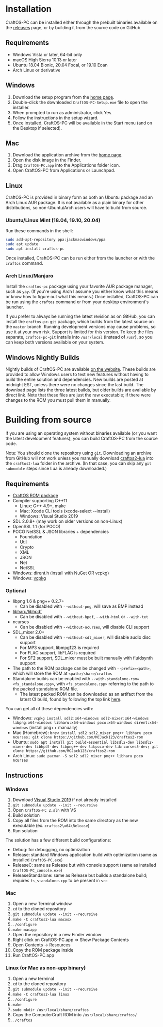 # Installation
CraftOS-PC can be installed either through the prebuilt binaries available on the [releases](https://github.com/MCJack123/craftos2/releases) page, or by building it from the source code on GitHub.

## Requirements
* Windows Vista or later, 64-bit only
* macOS High Sierra 10.13 or later
* Ubuntu 18.04 Bionic, 20.04 Focal, or 19.10 Eoan
* Arch Linux or derivative

## Windows
1. Download the setup program from the [home page](../).
2. Double-click the downloaded `CraftOS-PC-Setup.exe` file to open the installer.
3. When prompted to run as administrator, click Yes.
4. Follow the instructions in the setup wizard.
5. Once installed, CraftOS-PC will be available in the Start menu (and on the Desktop if selected).

## Mac
1. Download the application archive from the [home page](../).
2. Open the disk image in the Finder.
3. Drag `CraftOS-PC.app` into the Applications folder icon.
4. Open CraftOS-PC from Applications or Launchpad.

## Linux
CraftOS-PC is provided in binary form as both an Ubuntu package and an Arch Linux AUR package. It is not available as a plain binary for other distributions, so non-Ubuntu/Arch users will have to build from source.

### Ubuntu/Linux Mint (18.04, 19.10, 20.04)
Run these commands in the shell:
```sh
sudo add-apt-repository ppa:jackmacwindows/ppa
sudo apt update
sudo apt install craftos-pc
```
Once installed, CraftOS-PC can be run either from the launcher or with the `craftos` command.

### Arch Linux/Manjaro
Install the `craftos-pc` package using your favorite AUR package manager, such as `yay`. (If you're using Arch I assume you either know what this means or know how to figure out what this means.) Once installed, CraftOS-PC can be run using the `craftos` command or from your desktop environment's launcher.

If you prefer to always be running the latest revision as on GitHub, you can install the `craftos-pc-git` package, which builds from the latest source on the `master` branch. Running development versions may cause problems, so use it at your own risk. Support is limited for this version. To keep the files separate, `craftos-pc-git` installs into `/usr/local` (instead of `/usr`), so you can keep both versions available on your system.

## Windows Nightly Builds
Nightly builds of CraftOS-PC are available [on the website](https://www.craftos-pc.cc/nightly/). These builds are provided to allow Windows users to test new features without having to build the entire solution and dependencies. New builds are posted at midnight EST, unless there were no changes since the last build. The download page lists the three latest builds, but older builds are available by direct link. Note that these files are just the raw executable; if there were changes to the ROM you must pull them in manually.

# Building from source
If you are using an operating system without binaries available (or you want the latest development features), you can build CraftOS-PC from the source code.

Note: You should clone the repository using `git`. Downloading an archive from GitHub will not work unless you manually download [craftos2-lua](https://github.com/MCJack123/craftos2-lua) into the `craftos2-lua` folder in the archive. (In that case, you can skip any `git submodule` steps since Lua is already downloaded.)

## Requirements
* [CraftOS ROM package](https://github.com/MCJack123/craftos2-rom)
* Compiler supporting C++11
  * Linux: G++ 4.9+, make
  * Mac: Xcode CLI tools (xcode-select --install)
  * Windows: Visual Studio 2019
* SDL 2.0.8+ (may work on older versions on non-Linux)
* OpenSSL 1.1 (for POCO)
* POCO NetSSL & JSON libraries + dependencies
  * Foundation
  * Util
  * Crypto
  * XML
  * JSON
  * Net
  * NetSSL
* Windows: dirent.h (install with NuGet OR vcpkg)
* Windows: [vcpkg](https://github.com/microsoft/vcpkg)

### Optional
* libpng 1.6 & png++ 0.2.7+
  * Can be disabled with `--without-png`, will save as BMP instead
* [libharu/libhpdf](https://github.com/libharu/libharu)
  * Can be disabled with `--without-hpdf`, `--with-html` or `--with-txt`
* ncurses
  * Can be disabled with `--without-ncurses`, will disable CLI support
* SDL_mixer 2.0+
  * Can be disabled with `--without-sdl_mixer`, will disable audio disc support
  * For MP3 support, libmpg123 is required
  * For FLAC support, libFLAC is required
  * For SF2 support, SDL_mixer must be built manually with fluidsynth support
* The path to the ROM package can be changed with `--prefix=<path>`, which will store the ROM at `<path>/share/craftos`
* Standalone builds can be enabled with `--with-standalone-rom=<fs_standalone.cpp>`, with `<fs_standalone.cpp>` referring to the path to the packed standalone ROM file.
  * The latest packed ROM can be downloaded as an artifact from the latest CI build, found by following the top link [here](https://github.com/MCJack123/craftos2-rom/actions).

You can get all of these dependencies with:
  * Windows: `vcpkg install sdl2:x64-windows sdl2-mixer:x64-windows libpng:x64-windows libharu:x64-windows poco:x64-windows dirent:x64-windows` (install png++ manually)
  * Mac (Homebrew): `brew install sdl2 sdl2_mixer png++ libharu poco ncurses; git clone https://github.com/MCJack123/craftos2-rom`
  * Ubuntu: `sudo apt install git build-essential libsdl2-dev libsdl2-mixer-dev libhpdf-dev libpng++-dev libpoco-dev libncurses5-dev; git clone https://github.com/MCJack123/craftos2-rom`
  * Arch Linux: `sudo pacman -S sdl2 sdl2_mixer png++ libharu poco ncurses`

## Instructions
### Windows
1. Download [Visual Studio 2019](https://visualstudio.microsoft.com/) if not already installed
2. `git submodule update --init --recursive`
3. Open `CraftOS-PC 2.sln` with VS
4. Build solution
5. Copy all files from the ROM into the same directory as the new executable (ex. `craftos2\x64\Release`)
6. Run solution

The solution has a few different build configurations:
* Debug: for debugging, no optimization
* Release: standard Windows application build with optimization (same as installed `CraftOS-PC.exe`)
* ReleaseC: same as Release but with console support (same as installed `CraftOS-PC_console.exe`)
* ReleaseStandalone: same as Release but builds a standalone build; requires `fs_standalone.cpp` to be present in `src`

### Mac
1. Open a new Terminal window
2. `cd` to the cloned repository
3. `git submodule update --init --recursive`
4. `make -C craftos2-lua macosx`
5. `./configure`
6. `make macapp`
7. Open the repository in a new Finder window
8. Right click on CraftOS-PC.app => Show Package Contents
9. Open Contents -> Resources
10. Copy the ROM package inside
11. Run CraftOS-PC.app

### Linux (or Mac as non-app binary)
1. Open a new terminal
2. `cd` to the cloned repository
3. `git submodule update --init --recursive`
4. `make -C craftos2-lua linux`
5. `./configure`
6. `make`
7. `sudo mkdir /usr/local/share/craftos`
8. Copy the ComputerCraft ROM into `/usr/local/share/craftos/`
9. `./craftos`